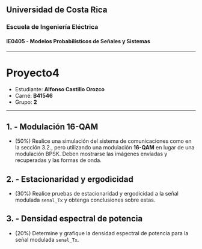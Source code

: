 ## Universidad de Costa Rica
### Escuela de Ingeniería Eléctrica
#### IE0405 - Modelos Probabilísticos de Señales y Sistemas

---

# Proyecto4

* Estudiante: **Alfonso Castillo Orozco**
* Carné: **B41546**
* Grupo: **2**

---
## 1. - Modulación 16-QAM

* (50%) Realice una simulación del sistema de comunicaciones como en la sección 3.2., pero utilizando una modulación **16-QAM** en lugar de una modulación BPSK. Deben mostrarse las imágenes enviadas y recuperadas y las formas de onda.



## 2. - Estacionaridad y ergodicidad

* (30%) Realice pruebas de estacionaridad y ergodicidad a la señal modulada `senal_Tx` y obtenga conclusiones sobre estas.




## 3. - Densidad espectral de potencia

* (20%) Determine y grafique la densidad espectral de potencia para la señal modulada `senal_Tx`.
